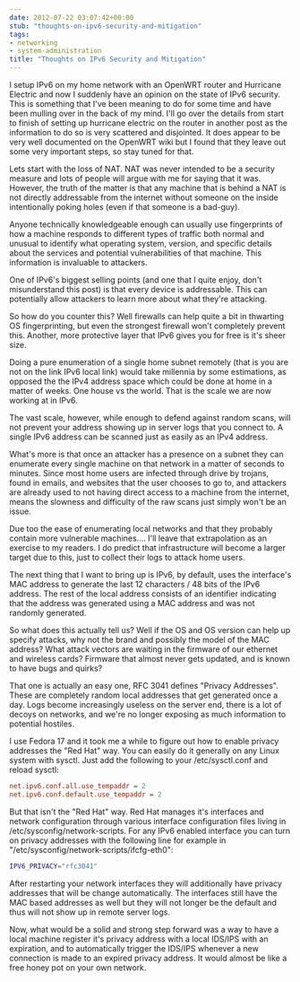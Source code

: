 ```yaml
---
date: 2012-07-22 03:07:42+00:00
stub: "thoughts-on-ipv6-security-and-mitigation"
tags:
- networking
- system-administration
title: "Thoughts on IPv6 Security and Mitigation"
---
```


I setup IPv6 on my home network with an OpenWRT router and Hurricane Electric
and now I suddenly have an opinion on the state of IPv6 security. This is
something that I've been meaning to do for some time and have been mulling over
in the back of my mind. I'll go over the details from start to finish of
setting up hurricane electric on the router in another post as the information
to do so is very scattered and disjointed. It does appear to be very well
documented on the OpenWRT wiki but I found that they leave out some very
important steps, so stay tuned for that.

Lets start with the loss of NAT. NAT was never intended to be a security
measure and lots of people will argue with me for saying that it was. However,
the truth of the matter is that any machine that is behind a NAT is not
directly addressable from the internet without someone on the inside
intentionally poking holes (even if that someone is a bad-guy).

Anyone technically knowledgeable enough can usually use fingerprints of how a
machine responds to different types of traffic both normal and unusual to
identify what operating system, version, and specific details about the
services and potential vulnerabilities of that machine. This information is
invaluable to attackers.

One of IPv6's biggest selling points (and one that I quite enjoy, don't
misunderstand this post) is that every device is addressable. This can
potentially allow attackers to learn more about what they're attacking.

So how do you counter this? Well firewalls can help quite a bit in thwarting OS
fingerprinting, but even the strongest firewall won't completely prevent this.
Another, more protective layer that IPv6 gives you for free is it's sheer size.

Doing a pure enumeration of a single home subnet remotely (that is you are not
on the link IPv6 local link) would take millennia by some estimations, as
opposed the the IPv4 address space which could be done at home in a matter of
weeks. One house vs the world. That is the scale we are now working at in IPv6.

The vast scale, however, while enough to defend against random scans, will not
prevent your address showing up in server logs that you connect to. A single
IPv6 address can be scanned just as easily as an IPv4 address.

What's more is that once an attacker has a presence on a subnet they can
enumerate every single machine on that network in a matter of seconds to
minutes. Since most home users are infected through drive by trojans, found in
emails, and websites that the user chooses to go to, and attackers are already
used to not having direct access to a machine from the internet, means the
slowness and difficulty of the raw scans just simply won't be an issue.

Due too the ease of enumerating local networks and that they probably contain
more vulnerable machines.... I'll leave that extrapolation as an exercise to my
readers. I do predict that infrastructure will become a larger target due to
this, just to collect their logs to attack home users.

The next thing that I want to bring up is IPv6, by default, uses the
interface's MAC address to generate the last 12 characters / 48 bits of the
IPv6 address. The rest of the local address consists of an identifier
indicating that the address was generated using a MAC address and was not
randomly generated.

So what does this actually tell us? Well if the OS and OS version can help up
specify attacks, why not the brand and possibly the model of the MAC address?
What attack vectors are waiting in the firmware of our ethernet and wireless
cards? Firmware that almost never gets updated, and is known to have bugs and
quirks?

That one is actually an easy one, RFC 3041 defines "Privacy Addresses". These
are completely random local addresses that get generated once a day. Logs
become increasingly useless on the server end, there is a lot of decoys on
networks, and we're no longer exposing as much information to potential
hostiles.

I use Fedora 17 and it took me a while to figure out how to enable privacy
addresses the "Red Hat" way. You can easily do it generally on any Linux system
with sysctl. Just add the following to your /etc/sysctl.conf and reload sysctl:

```ini
net.ipv6.conf.all.use_tempaddr = 2
net.ipv6.conf.default.use_tempaddr = 2
```

But that isn't the "Red Hat" way. Red Hat manages it's interfaces and network
configuration through various interface configuration files living in
/etc/sysconfig/network-scripts. For any IPv6 enabled interface you can turn on
privacy addresses with the following line for example in
"/etc/sysconfig/network-scripts/ifcfg-eth0":

```bash
IPV6_PRIVACY="rfc3041"
```

After restarting your network interfaces they will additionally have privacy
addresses that will be change automatically. The interfaces still have the MAC
based addresses as well but they will not longer be the default and thus will
not show up in remote server logs.

Now, what would be a solid and strong step forward was a way to have a local
machine register it's privacy address with a local IDS/IPS with an expiration,
and to automatically trigger the IDS/IPS whenever a new connection is made to
an expired privacy address. It would almost be like a free honey pot on your
own network.
